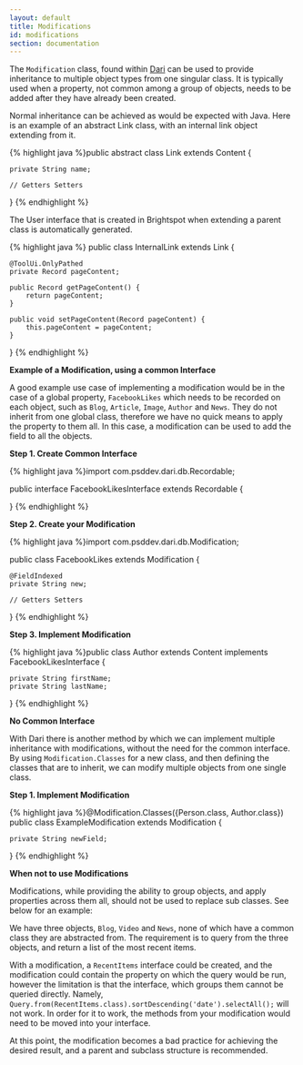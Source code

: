 ```yaml
---
layout: default
title: Modifications
id: modifications
section: documentation
---
```


<div markdown="1" class="span12">

The `Modification` class, found within [Dari](http://www.dariframework.org/javadocs/com/psddev/dari/db/Modification.html) can be used to provide inheritance to multiple object types from one singular class. It is typically used when a property, not common among a group of objects, needs to be added after they have already been created.

Normal inheritance can be achieved as would be expected with Java. Here is an example of an abstract Link class, with an internal link object extending from it.

<div class="highlight">{% highlight java %}public abstract class Link extends Content {

    private String name;

    // Getters Setters

}
{% endhighlight %}</div>

The User interface that is created in Brightspot when extending a parent class is automatically generated.

<div class="highlight">{% highlight java %}
public class InternalLink extends Link {

    @ToolUi.OnlyPathed
    private Record pageContent;

    public Record getPageContent() {
	    return pageContent;
    }

    public void setPageContent(Record pageContent) {
	    this.pageContent = pageContent;
    }

}
{% endhighlight %}</div>


**Example of a Modification, using a common Interface**

A good example use case of implementing a modification would be in the case of a global property, `FacebookLikes` which needs to be recorded on each object, such as `Blog`, `Article`, `Image`, `Author` and `News`. They do not inherit from one global class, therefore we have no quick means to apply the property to them all. In this case, a modification can be used to add the field to all the objects.

**Step 1. Create Common Interface**

<div class="highlight">{% highlight java %}import com.psddev.dari.db.Recordable;

public interface FacebookLikesInterface extends Recordable {

}
{% endhighlight %}</div>

**Step 2. Create your Modification**

<div class="highlight">{% highlight java %}import com.psddev.dari.db.Modification;

public class FacebookLikes extends Modification<FacebookLikesInterface> {

    @FieldIndexed
    private String new;

    // Getters Setters

}
{% endhighlight %}</div>

**Step 3. Implement Modification** 

<div class="highlight">{% highlight java %}public class Author extends Content implements FacebookLikesInterface {

    private String firstName;
    private String lastName;
    
}
{% endhighlight %}</div>

**No Common Interface**

With Dari there is another method by which we can implement multiple inheritance with modifications, without the need for the common interface. By using `Modification.Classes` for a new class, and then defining the classes that are to inherit, we can modify multiple objects from one single class.

**Step 1. Implement Modification** 

<div class="highlight">{% highlight java %}@Modification.Classes({Person.class, Author.class})
public class ExampleModification extends Modification<Object> {

    private String newField;

}
{% endhighlight %}</div>

**When not to use Modifications**

Modifications, while providing the ability to group objects, and apply properties across them all, should not be used to replace sub classes. See below for an example:


We have three objects, `Blog`, `Video` and `News`, none of which have a common class they are abstracted from. The requirement is to query from the three objects, and return a list of the most recent items.

With a modification, a `RecentItems` interface could be created, and the modification could contain the property on which the query would be run, however the limitation is that the interface, which groups them cannot be queried directly. Namely, `Query.from(RecentItems.class).sortDescending('date').selectAll();` will not work. In order for it to work, the methods from your modification would need to be moved into your interface.

At this point, the modification becomes a bad practice for achieving the desired result, and a parent and subclass structure is recommended.
	